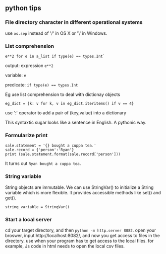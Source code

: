 ## python tips


### File directory character in different operational systems
use `os.sep` instead of '/' in OS X or '\\' in Windows.


### List comprehension

    e**2 for e in a_list if type(e) == types.Int`

output: expression `e**2`  

variable: `e`   

predicate: `if type(e) == types.Int`          

Eg
use list comprehension to deal with dictionay objects

    eg_dict = {k: v for k, v in eg_dict.iteritems() if v == 4}
use ':' operator to add a pair of (key,value) into a dictionary

This syntaxtic sugar looks like a sentence in English. A pythonic way.


### Formularize print

    sale.statement = '{} bought a cuppa tea.'   
    sale.record = {'person':'Ryan'}     
    print (sale.statement.format(sale.record['person']))    
  
It turns out `Ryan bought a cuppa tea.`   


### String variable
String objects are immutable. 
We can use StringVar() to initialize a String variable which is more flexible. It provides accessible methods like set() and get().

    string_variable = StringVar()
    
### Start a local server
cd your target directory, and then `python -m http.server 8082`.
open your broswer, input http://localhost:8082/, and now you get access to files in the directory.
use when your program has to get access to the local files. for example, Js code in html needs to open the local csv files.
 

